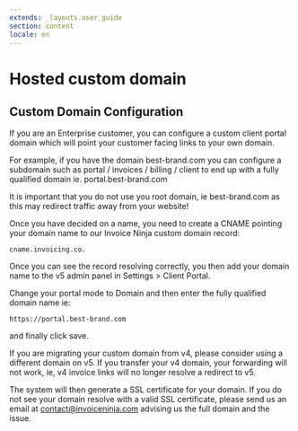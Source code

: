 ```yaml
---
extends: _layouts.user_guide 
section: content
locale: en
---
```


# Hosted custom domain
## Custom Domain Configuration

If you are an Enterprise customer, you can configure a custom client portal domain which will point your customer facing links to your own domain.

For example, if you have the domain best-brand.com you can configure a subdomain such as portal / invoices / billing / client to end up with a fully qualified domain ie. portal.best-brand.com

<x-warning>
It is important that you do not use you root domain, ie best-brand.com as this may redirect traffic away from your website!
</x-warning>
    
Once you have decided on a name,  you need to create a CNAME pointing your domain name to our Invoice Ninja custom domain record:

```
cname.invoicing.co.
```

Once you can see the record resolving correctly, you then add your domain name to the v5 admin panel in Settings > Client Portal.

Change your portal mode to Domain and then enter the fully qualified domain name ie:

```
https://portal.best-brand.com
```

and finally click save.

<x-warning>
If you are migrating your custom domain from v4, please consider using a different domain on v5. If you transfer your v4 domain, your forwarding will not work, ie, v4 invoice links will no longer resolve a redirect to v5.
</x-warning>


The system will then generate a SSL certificate for your domain. If you do not see your domain resolve with a valid SSL certificate, please send us an email at contact@invoiceninja.com advising us the full domain and the issue.

